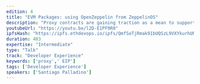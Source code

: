 ```yaml
---
edition: 4
title: "EVM Packages: using OpenZeppelin from ZeppelinOS"
description: "Proxy contracts are gaining traction as a mean to support upgradeability, reduce deployment gas costs, and share on-chain libraries. In this talk, we'll quickly review: -The minimal proxy contract, being formalised as EIP 1167 -The transparent upgradeability proxy, in use in ZeppelinOS -And the vtable proxy contract, which enables new development patterns"
youtubeUrl: "https://youtu.be/l2D-E1PF9R0"
ipfsHash: "https://ipfs.ethdevops.io/ipfs/QmfSoTjRmak91bUQSzL9VXYkurhUNfkcpVPozR9NPYb7Gt?filename=EVM_Packages_-_using_OpenZeppelin_from_ZeppelinOS_by_Santiago_Palladino_Devcon4-l2D-E1PF9R0.mp4"
duration: 483
expertise: "Intermediate"
type: "Talk"
track: "Developer Experience"
keywords: ['proxy',' EIP']
tags: ['Developer Experience']
speakers: ['Santiago Palladino']
---
```

